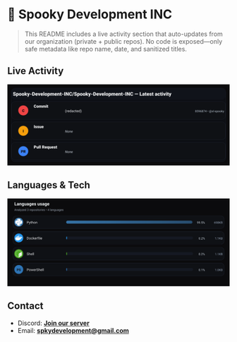 # 👻 Spooky Development INC

> This README includes a live activity section that auto-updates from our organization (private + public repos). No code is exposed—only safe metadata like repo name, date, and sanitized titles.

## Live Activity
![Repo Snapshot](./assets/repo-snapshot.svg?v=57ddfe8a93)

## Languages & Tech
![Languages Usage](./assets/languages.svg?v=a05c1b4bd0)

## Contact
- Discord: **[Join our server](https://discord.gg/XYspZgEEJb)**
- Email: **spkydevelopment@gmail.com**
